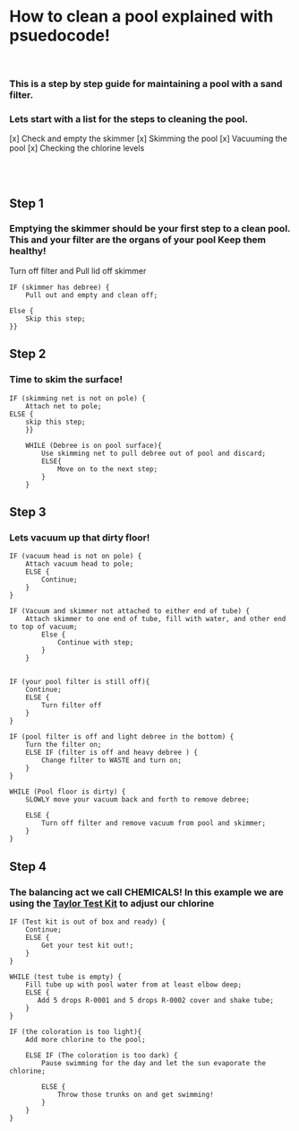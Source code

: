 # How to clean a pool explained with psuedocode!
<br>

### This is a step by step guide for maintaining a pool with a sand filter.

### Lets start with a list for the steps to cleaning the pool.

[x] Check and empty the skimmer
[x] Skimming the pool
[x] Vacuuming the pool
[x] Checking the chlorine levels

<br>
<br>

## Step 1

### Emptying the skimmer should be your first step to a clean pool. This and your filter are the organs of your pool Keep them healthy!

Turn off filter and Pull lid off skimmer
<br>

    IF (skimmer has debree) {
        Pull out and empty and clean off;
    
    Else {
        Skip this step;
    }}

## Step 2

### Time to skim the surface!

    IF (skimming net is not on pole) {
        Attach net to pole;
    ELSE {
        skip this step;
        }}

        WHILE (Debree is on pool surface){
            Use skimming net to pull debree out of pool and discard;
            ELSE{
                Move on to the next step;
            }
        }

## Step 3

### Lets vacuum up that dirty floor!

    IF (vacuum head is not on pole) {
        Attach vacuum head to pole;
        ELSE {
            Continue;
        }
    }

    IF (Vacuum and skimmer not attached to either end of tube) {
        Attach skimmer to one end of tube, fill with water, and other end to top of vacuum;
            Else {
                Continue with step;
            }
        }
    

    IF (your pool filter is still off){
        Continue;
        ELSE {
            Turn filter off
        }
    }

    IF (pool filter is off and light debree in the bottom) {
        Turn the filter on;
        ELSE IF (filter is off and heavy debree ) {
            Change filter to WASTE and turn on;
        }
    }

    WHILE (Pool floor is dirty) {
        SLOWLY move your vacuum back and forth to remove debree;

        ELSE {
            Turn off filter and remove vacuum from pool and skimmer;
        }
    }

## Step 4

### The balancing act we call CHEMICALS! In this example we are using the [Taylor Test Kit](https://www.amazon.com/Taylor-9056-Chlorine-Comparator-Replacement/dp/B004VU87JG/ref=asc_df_B004VU87JG/?tag=hyprod-20&linkCode=df0&hvadid=198092864586&hvpos=&hvnetw=g&hvrand=18221227625024329075&hvpone=&hvptwo=&hvqmt=&hvdev=c&hvdvcmdl=&hvlocint=&hvlocphy=9014315&hvtargid=pla-348631668470&psc=1>) to adjust our chlorine

    IF (Test kit is out of box and ready) {
        Continue;
        ELSE {
            Get your test kit out!;
        }
    }

    WHILE (test tube is empty) {
        Fill tube up with pool water from at least elbow deep;
        ELSE {
           Add 5 drops R-0001 and 5 drops R-0002 cover and shake tube;
        }
    }

    IF (the coloration is too light){
        Add more chlorine to the pool;

        ELSE IF (The coloration is too dark) {
            Pause swimming for the day and let the sun evaporate the chlorine;

            ELSE {
                Throw those trunks on and get swimming!
            }
        }
    }
